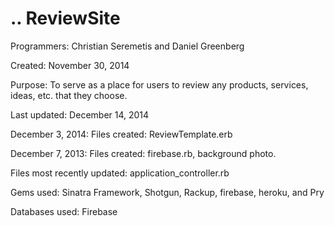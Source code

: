 ..
ReviewSite
==========

Programmers: Christian Seremetis and Daniel Greenberg

Created: November 30, 2014

Purpose: To serve as a place for users to review any products, services, ideas, etc. that they choose.

Last updated: December 14, 2014

December 3, 2014: Files created: ReviewTemplate.erb

December 7, 2013: Files created: firebase.rb, background photo.

Files most recently updated: application_controller.rb

Gems used: Sinatra Framework, Shotgun, Rackup, firebase, heroku, and Pry

Databases used: Firebase
